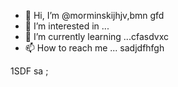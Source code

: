 - 👋 Hi, I’m @morminskijhjv,bmn gfd
- 👀 I’m interested in ...
- 🌱 I’m currently learning ...cfasdvxc
- 📫 How to reach me ...
sadjdfhfgh
<!---
morminskij/morminskij is a ✨ special ✨ repository becausecaits `README.md` (this file) appears on your GitHub profile.
You can click the Preview link to take a look at your changes.
--->
1SDF
sa
;

